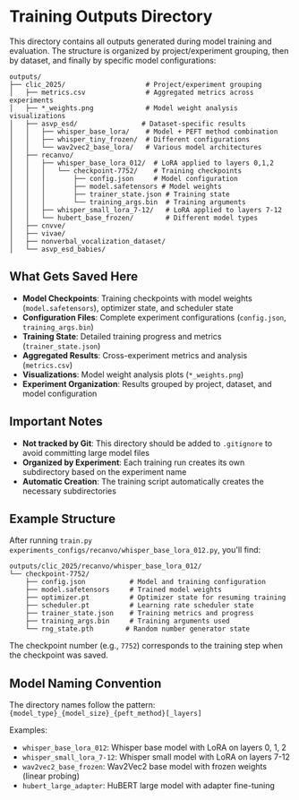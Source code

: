 # Training Outputs Directory

This directory contains all outputs generated during model training and evaluation. The structure is organized by project/experiment grouping, then by dataset, and finally by specific model configurations:

```
outputs/
├── clic_2025/                    # Project/experiment grouping
│   ├── metrics.csv               # Aggregated metrics across experiments
│   ├── *_weights.png             # Model weight analysis visualizations
│   ├── asvp_esd/                # Dataset-specific results
│   │   ├── whisper_base_lora/    # Model + PEFT method combination
│   │   ├── whisper_tiny_frozen/  # Different configurations
│   │   └── wav2vec2_base_lora/   # Various model architectures
│   ├── recanvo/
│   │   ├── whisper_base_lora_012/  # LoRA applied to layers 0,1,2
│   │   │   └── checkpoint-7752/    # Training checkpoints
│   │   │       ├── config.json     # Model configuration
│   │   │       ├── model.safetensors # Model weights
│   │   │       ├── trainer_state.json # Training state
│   │   │       └── training_args.bin  # Training arguments
│   │   ├── whisper_small_lora_7-12/   # LoRA applied to layers 7-12
│   │   └── hubert_base_frozen/        # Different model types
│   ├── cnvve/
│   ├── vivae/
│   ├── nonverbal_vocalization_dataset/
│   └── asvp_esd_babies/
```

## What Gets Saved Here

- **Model Checkpoints**: Training checkpoints with model weights (`model.safetensors`), optimizer state, and scheduler state
- **Configuration Files**: Complete experiment configurations (`config.json`, `training_args.bin`)
- **Training State**: Detailed training progress and metrics (`trainer_state.json`)
- **Aggregated Results**: Cross-experiment metrics and analysis (`metrics.csv`)
- **Visualizations**: Model weight analysis plots (`*_weights.png`)
- **Experiment Organization**: Results grouped by project, dataset, and model configuration

## Important Notes

- **Not tracked by Git**: This directory should be added to `.gitignore` to avoid committing large model files
- **Organized by Experiment**: Each training run creates its own subdirectory based on the experiment name
- **Automatic Creation**: The training script automatically creates the necessary subdirectories

## Example Structure

After running `train.py experiments_configs/recanvo/whisper_base_lora_012.py`, you'll find:

```
outputs/clic_2025/recanvo/whisper_base_lora_012/
└── checkpoint-7752/
    ├── config.json           # Model and training configuration
    ├── model.safetensors     # Trained model weights
    ├── optimizer.pt          # Optimizer state for resuming training
    ├── scheduler.pt          # Learning rate scheduler state
    ├── trainer_state.json    # Training metrics and progress
    ├── training_args.bin     # Training arguments used
    └── rng_state.pth        # Random number generator state
```

The checkpoint number (e.g., `7752`) corresponds to the training step when the checkpoint was saved.

## Model Naming Convention

The directory names follow the pattern: `{model_type}_{model_size}_{peft_method}[_layers]`

Examples:
- `whisper_base_lora_012`: Whisper base model with LoRA on layers 0, 1, 2
- `whisper_small_lora_7-12`: Whisper small model with LoRA on layers 7-12
- `wav2vec2_base_frozen`: Wav2Vec2 base model with frozen weights (linear probing)
- `hubert_large_adapter`: HuBERT large model with adapter fine-tuning
